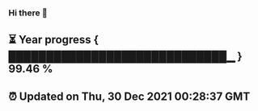 ### Hi there 👋
⏳ Year progress { █████████████████████████████▁ } 99.46 %
---
⏰ Updated on Thu, 30 Dec 2021 00:28:37 GMT
---
